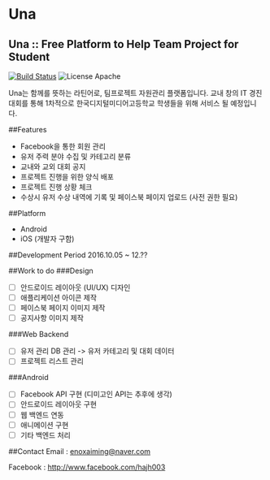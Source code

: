 # Una

__Una :: Free Platform to Help Team Project for Student__
-
[![Build Status](https://travis-ci.org/enoxaiming/Una.svg?branch=master)](https://travis-ci.org/enoxaiming/Una)
<img src="https://img.shields.io/badge/license-Apache-blue.svg" alt="License Apache">


Una는 함께를 뜻하는 라틴어로, 팀프로젝트 자원관리 플랫폼입니다. 교내 창의 IT 경진대회를 통해 1차적으로 한국디지털미디어고등학교 학생들을 위해 서비스 될 예정입니다. 

##Features
- Facebook을 통한 회원 관리
- 유저 주력 분야 수집 및 카테고리 분류
- 교내와 교외 대회 공지
- 프로젝트 진행을 위한 양식 배포
- 프로젝트 진행 상황 체크
- 수상시 유저 수상 내역에 기록 및 페이스북 페이지 업로드 (사전 권한 필요)

##Platform
- Android
- iOS (개발자 구함)

##Development Period
2016.10.05 ~ 12.??

##Work to do
###Design
- [ ] 안드로이드 레이아웃 (UI/UX) 디자인
- [ ] 애플리케이션 아이콘 제작
- [ ] 페이스북 페이지 이미지 제작
- [ ] 공지사항 이미지 제작

###Web Backend
- [ ] 유저 관리 DB 관리 -> 유저 카테고리 및 대회 데이터
- [ ] 프로젝트 리스트 관리

###Android
- [ ] Facebook API 구현 (디미고인 API는 추후에 생각)
- [ ] 안드로이드 레이아웃 구현
- [ ] 웹 백엔드 연동
- [ ] 애니메이션 구현
- [ ] 기타 백엔드 처리

##Contact
Email : <enoxaiming@naver.com>

Facebook : <http://www.facebook.com/hajh003>




